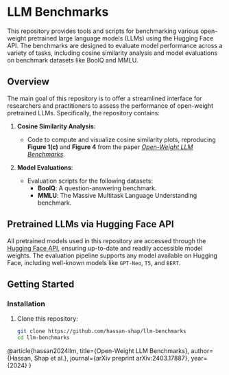 # LLM Benchmarks

This repository provides tools and scripts for benchmarking various open-weight pretrained large language models (LLMs) using the Hugging Face API. The benchmarks are designed to evaluate model performance across a variety of tasks, including cosine similarity analysis and model evaluations on benchmark datasets like BoolQ and MMLU.

## Overview

The main goal of this repository is to offer a streamlined interface for researchers and practitioners to assess the performance of open-weight pretrained LLMs. Specifically, the repository contains:

1. **Cosine Similarity Analysis**:
   - Code to compute and visualize cosine similarity plots, reproducing **Figure 1(c)** and **Figure 4** from the paper [*Open-Weight LLM Benchmarks*](https://arxiv.org/abs/2403.17887).
  
2. **Model Evaluations**:
   - Evaluation scripts for the following datasets:
     - **BoolQ**: A question-answering benchmark.
     - **MMLU**: The Massive Multitask Language Understanding benchmark.

## Pretrained LLMs via Hugging Face API

All pretrained models used in this repository are accessed through the [Hugging Face API](https://huggingface.co/models), ensuring up-to-date and readily accessible model weights. The evaluation pipeline supports any model available on Hugging Face, including well-known models like `GPT-Neo`, `T5`, and `BERT`.

## Getting Started

### Installation

1. Clone this repository:
   ```bash
   git clone https://github.com/hassan-shap/llm-benchmarks
   cd llm-benchmarks

@article{hassan2024llm,
  title={Open-Weight LLM Benchmarks},
  author={Hassan, Shap et al.},
  journal={arXiv preprint arXiv:2403.17887},
  year={2024}
}
